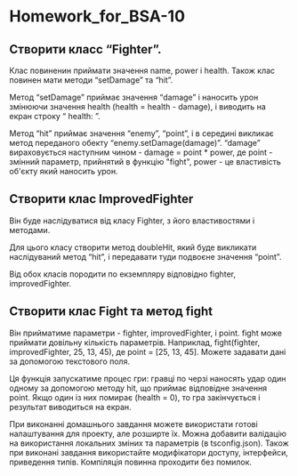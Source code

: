 # Homework_for_BSA-10

## Створити класс “Fighter”. 
Клас повиненин приймати значення name, power і health. Також клас повинен мати методи “setDamage” та “hit”.

Метод “setDamage” приймає значення “damage” і наносить урон змінюючи значення health (health = health - damage), і виводить на екран строку “ health: ”.

Метод “hit” приймає значення “enemy”, “point”, і в середині викликає метод переданого обекту “enemy.setDamage(damage)”. “damage” вираховується наступним чином - damage = point * power, де point - змінний параметр, прийнятий в функцію "fight", power - це властивість об'єкту який наносить урон.

## Створити клас ImprovedFighter
Він буде наслідуватися від класу Fighter, з його властивостями і методами.

Для цього класу створити метод doubleHit, який буде викликати наслідуваний метод “hit”, і передавати туди подвоєне значення “point”.

Від обох класів породити по екземпляру відповідно fighter, improvedFighter.

## Створити клас Fight та метод fight
Він прийматиме параметри - fighter, improvedFighter, і point. fight може приймати довільну кількість параметрів. Наприклад, fight(fighter, improvedFighter, 25, 13, 45), де point = [25, 13, 45]. Можете задавати дані за допомогою текстового поля.

Ця функція запускатиме процес гри: гравці по черзі наносять удар один одному за допомогою методу hit, що приймає відповідне значення point. Якщо один із них помирає (health = 0), то гра закінчується і результат виводиться на екран.

При виконанні домашнього завдання можете використати готові налаштування для проекту, але розширте їх. Можна добавити валідацію на використання локальних зміних та параметрів (в tsconfig.json). Також при виконані завдання використайте модифікатори доступу, інтерфейси, приведення типів. Компіляція повинна проходити без помилок.
